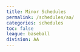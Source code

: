 ```yaml
---
title: Minor Schedules
permalink: /schedules/aa/
categories: schedules
toc: false
league: baseball
division: AA
---
```


<!-- Put this div wherever you want the widget to be embedded -->
<div id="gc-scoreboard-widget-g38g"></div>

<!-- Put this before the closing </body> tag -->
<script src="https://widgets.gc.com/static/js/sdk.v1.js"></script>
<script>
    window.GC.scoreboard.init({
        target: "#gc-scoreboard-widget-g38g",
        widgetId: "75ab9d49-438c-4b92-9fb4-1bc269b2c73a",
        maxVerticalGamesVisible: 4,
    })
</script>
